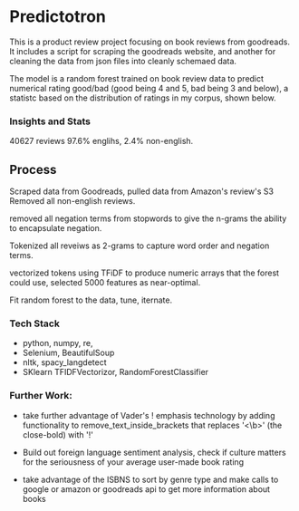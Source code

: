 # Predictotron

This is a product review project focusing on book reviews from goodreads. It includes a script for scraping the goodreads website, and another for cleaning the data from json files into cleanly schemaed data.

The model is a random forest trained on book review data to predict numerical rating good/bad (good being 4 and 5, bad being 3 and below), a statistc based on the distribution of ratings in my corpus, shown below. 

### Insights and Stats
40627 reviews 
97.6% englihs, 2.4% non-english. 


## Process
Scraped data from Goodreads, pulled data from Amazon's review's S3
Removed all non-english reviews. 

removed all negation terms from stopwords to give the n-grams the ability to encapsulate negation. 

Tokenized all reveiws as 2-grams to capture word order and negation terms. 

vectorized tokens using TFiDF to produce numeric arrays that the forest could use, selected 5000 features as near-optimal. 

Fit random forest to the data, tune, iternate. 

### Tech Stack
- python, numpy, re,
- Selenium, BeautifulSoup
- nltk, spacy_langdetect
- SKlearn TFIDFVectorizor, RandomForestClassifier


### Further Work:
- take further advantage of Vader's ! emphasis technology by adding functionality to remove_text_inside_brackets that replaces '<\b>' (the close-bold) with '!'

- Build out foreign language sentiment analysis, check if culture matters for the seriousness of your average user-made book rating

- take advantage of the ISBNS to sort by genre type and make calls to google or amazon or goodreads api to get more information about books


